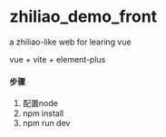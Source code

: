 # zhiliao_demo_front
a zhiliao-like web for learing vue



vue + vite + element-plus

#### 步骤

1. 配置node
2. npm install
3. npm run dev
